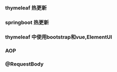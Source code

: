 ###  thymeleaf 热更新
###  springboot 热更新
###  thymeleaf 中使用bootstrap和vue,ElementUI
###  AOP
### @RequestBody